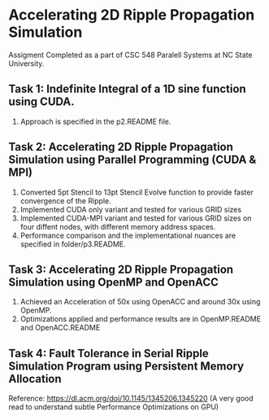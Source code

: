 # Accelerating 2D Ripple Propagation Simulation 
Assigment Completed as a part of CSC 548 Paralell Systems at NC State University.


## Task 1: Indefinite Integral of a 1D sine function using CUDA.
1) Approach is specified in the p2.README file.

## Task 2: Accelerating 2D Ripple Propagation Simulation using Parallel Programming (CUDA & MPI)
1) Converted 5pt Stencil to 13pt Stencil Evolve function to provide faster convergence of the Ripple.
2) Implemented CUDA only variant and tested for various GRID sizes
3) Implemented CUDA-MPI variant and tested for various GRID sizes on four diffent nodes, with different memory address spaces.
4) Performance comparison and the implementational nuances are specified in folder/p3.README.
 
## Task 3: Accelerating 2D Ripple Propagation Simulation using OpenMP and OpenACC
1) Achieved an Acceleration of 50x using OpenACC and around 30x using OpenMP.
2) Optimizations applied and performance results are in OpenMP.README and OpenACC.README

## Task 4: Fault Tolerance in Serial Ripple Simulation Program using Persistent Memory Allocation

Reference: https://dl.acm.org/doi/10.1145/1345206.1345220 (A very good read to understand subtle Performance Optimizations on GPU)

